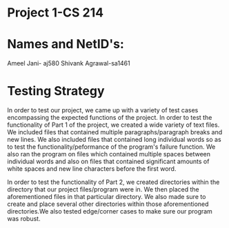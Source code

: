 
# Project 1-CS 214 #

# Names and NetID's:  

Ameel Jani- aj580
Shivank Agrawal-sa1461

# Testing Strategy #

In order to test our project, we came up with a variety of test cases encompassing the expected functions of the project. In order to test the functionality of Part 1 of the project, we created a wide variety of text files. We included files that contained multiple paragraphs/paragraph breaks and new lines. We also included files that contained long individual words so as to test the functionality/peformance of the program's failure function. We also ran the program on files which contained multiple spaces between individual words and also on files that contained significant amounts of white spaces and new line characters before the first word.  

   In order to test the functionality of Part 2, we created directories within the directory that our project files/program were in. We then placed the aforementioned files in that particular directory. We also made sure to create and place several other directories within those aforementioned directories.We also tested edge/corner cases to make sure our program was robust. 




